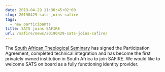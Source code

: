 ```yaml
---
date: 2019-04-29 11:30:45+02:00
slug: 20190429-sats-joins-safire
tags:
  - new participants
title: SATS joins SAFIRE
url: /safire/news/20190429-sats-joins-safire/
---
```


The [South African Theological Seminary](https://www.sats.edu.za) has signed the Participation Agreement, completed technical integration and has become the first privately owned institution in South Africa to join SAFIRE. We would like to welcome SATS on board as a fully functioning identity provider.

